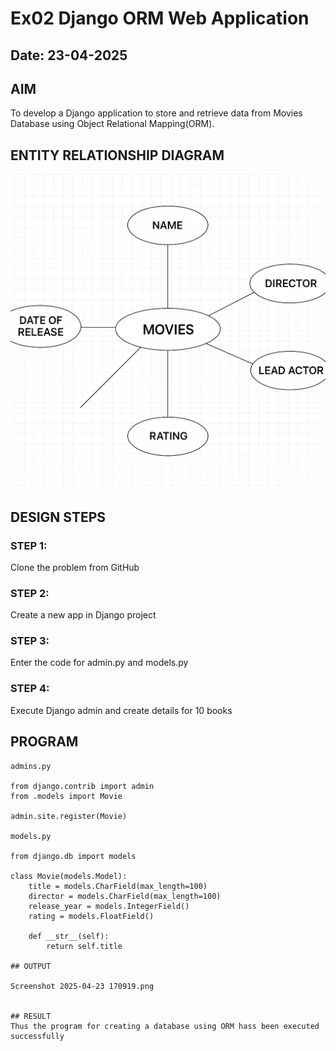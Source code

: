 # Ex02 Django ORM Web Application
## Date: 23-04-2025

## AIM
To develop a Django application to store and retrieve data from Movies Database using Object Relational Mapping(ORM).

## ENTITY RELATIONSHIP DIAGRAM

![alt text](9f014356-9294-49db-ae70-51a478cd2991.png)


## DESIGN STEPS

### STEP 1:
Clone the problem from GitHub

### STEP 2:
Create a new app in Django project

### STEP 3:
Enter the code for admin.py and models.py

### STEP 4:
Execute Django admin and create details for 10 books

## PROGRAM
```
admins.py

from django.contrib import admin
from .models import Movie

admin.site.register(Movie)

models.py

from django.db import models

class Movie(models.Model):
    title = models.CharField(max_length=100)
    director = models.CharField(max_length=100)
    release_year = models.IntegerField()
    rating = models.FloatField()

    def __str__(self):
        return self.title

## OUTPUT

Screenshot 2025-04-23 170919.png


## RESULT
Thus the program for creating a database using ORM hass been executed successfully
